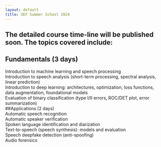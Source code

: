 ```yaml
---
layout: default
title: UEF Summer School 2024
---
```

## The detailed course time-line will be published soon. The topics covered include: <br />
## Fundamentals (3 days)<br />
Introduction to machine learning and speech processing<br />
Introduction to speech analysis (short-term processing, spectral analysis, linear prediction)<br />
Introduction to deep learning: architectures, optimization, loss functions, data augmentation, foundational models<br />
Evaluation of binary classification (type I/II errors, ROC/DET plot, error summarization)<br />
##Applications (2 days)<br />
Automatic speech recognition<br />
Automatic speaker verification<br />
Spoken language identification and diarization<br />
Text-to-speech (speech synthesis): models and evaluation<br />
Speech deepfake detection (anti-spoofing)<br />
Audio forensics<br />
